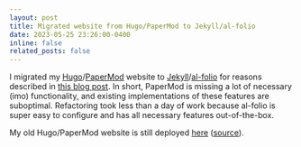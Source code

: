 ```yaml
---
layout: post
title: Migrated website from Hugo/PaperMod to Jekyll/al-folio
date: 2023-05-25 23:26:00-0400
inline: false
related_posts: false
---
```


I migrated my [Hugo](https://gohugo.io)/[PaperMod](https://github.com/adityatelange/hugo-PaperMod) website to [Jekyll](https://jekyllrb.com)/[al-folio](https://github.com/alshedivat/al-folio) for reasons described in [this blog post](/blog/2023/papermod). In short, PaperMod is missing a lot of necessary (imo) functionality, and existing implementations of these features are suboptimal. Refactoring took less than a day of work because al-folio is super easy to configure and has all necessary features out-of-the-box.

My old Hugo/PaperMod website is still deployed [here](https://main--cheerful-mousse-b9d87b.netlify.app) ([source](https://github.com/jesse-wei/jessewei.dev-PaperMod)).
